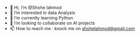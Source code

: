 - 👋 Hi, I’m @Shohe lahmod
- 👀 I’m interested in data Analysis 
- 🌱 I’m currently learning Python 
- 💞️ I’m looking to collaborate on AI projects
- 📫 How to reach me : knock me on shohelahmod@gmail.com

<!---
Shohelahmod/Shohelahmod is a ✨ special ✨ repository because its `README.md` (this file) appears on your GitHub profile.
You can click the Preview link to take a look at your changes.
--->
